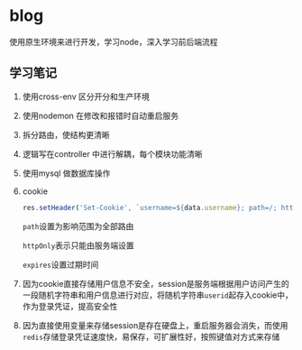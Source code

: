# blog
使用原生环境来进行开发，学习node，深入学习前后端流程

## 学习笔记
1. 使用cross-env 区分开分和生产环境

2. 使用nodemon 在修改和报错时自动重启服务

3. 拆分路由，使结构更清晰

4. 逻辑写在controller 中进行解耦，每个模块功能清晰

5. 使用mysql 做数据库操作

6. cookie

    ```javascript
    res.setHeader('Set-Cookie', `username=${data.username}; path=/; httpOnly; expires=${getCookieExpires()}`)
    ```

    `path`设置为影响范围为全部路由

    `httpOnly`表示只能由服务端设置

    `expires`设置过期时间
7. 因为cookie直接存储用户信息不安全，session是服务端根据用户访问产生的一段随机字符串和用户信息进行对应，将随机字符串`userid`起存入cookie中，作为登录凭证，提高安全性
8. 因为直接使用变量来存储session是存在硬盘上，重启服务器会消失，而使用`redis`存储登录凭证速度快，易保存，可扩展性好，按照键值对方式来存储